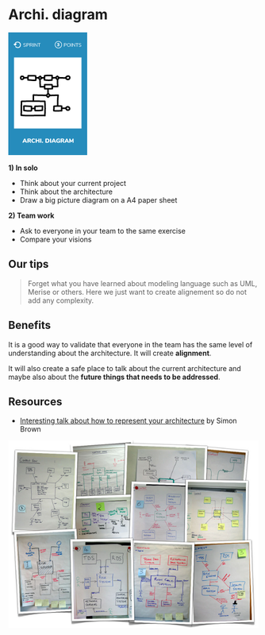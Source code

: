 # Archi. diagram
![Draw an architecture diagram](images/archi-diagraml.png)

**1) In solo**
* Think about your current project
* Think about the architecture
* Draw a big picture diagram on a A4 paper sheet

**2) Team work**
* Ask to everyone in your team to the same exercise
* Compare your visions

## Our tips
> Forget what you have learned about modeling language such as UML, Merise or others. Here we just want to create alignement so do not add any complexity.

## Benefits
It is a good way to validate that everyone in the team has the same level of understanding about the architecture.
It will create **alignment**.

It will also create a safe place to talk about the current architecture and maybe also about the **future things that needs to be addressed**.

## Resources
* [Interesting talk about how to represent your architecture](https://www.youtube.com/watch?v=oDpdaXt0HQI) by Simon Brown

![Draw an architecture diagram](images/architecture-diagram1.png)

